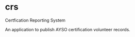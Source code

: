 # crs
Certfication Reporting System

An application to publish AYSO certification volunteer records.
